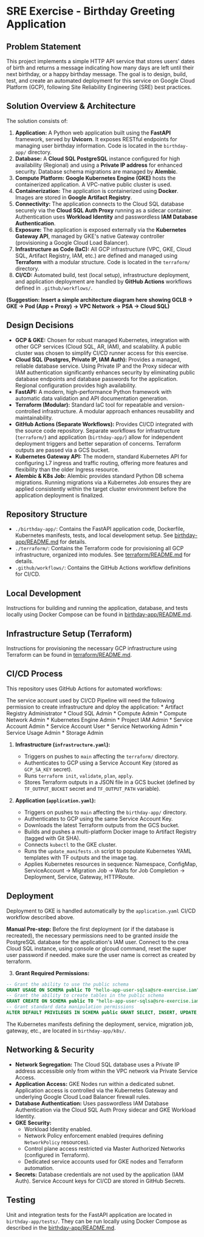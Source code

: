 # SRE Exercise - Birthday Greeting Application

## Problem Statement

This project implements a simple HTTP API service that stores users' dates of birth and returns a message indicating how many days are left until their next birthday, or a happy birthday message. The goal is to design, build, test, and create an automated deployment for this service on Google Cloud Platform (GCP), following Site Reliability Engineering (SRE) best practices.

## Solution Overview & Architecture

The solution consists of:

1.  **Application:** A Python web application built using the **FastAPI** framework, served by **Uvicorn**. It exposes RESTful endpoints for managing user birthday information. Code is located in the `birthday-app/` directory.
2.  **Database:** A **Cloud SQL PostgreSQL** instance configured for high availability (Regional) and using a **Private IP address** for enhanced security. Database schema migrations are managed by **Alembic**.
3.  **Compute Platform:** **Google Kubernetes Engine (GKE)** hosts the containerized application. A VPC-native public cluster is used.
4.  **Containerization:** The application is containerized using **Docker**. Images are stored in **Google Artifact Registry**.
5.  **Connectivity:** The application connects to the Cloud SQL database securely via the **Cloud SQL Auth Proxy** running as a sidecar container. Authentication uses **Workload Identity** and passwordless **IAM Database Authentication**.
6.  **Exposure:** The application is exposed externally via the **Kubernetes Gateway API**, managed by GKE's native Gateway controller (provisioning a Google Cloud Load Balancer).
7.  **Infrastructure as Code (IaC):** All GCP infrastructure (VPC, GKE, Cloud SQL, Artifact Registry, IAM, etc.) are defined and managed using **Terraform** with a modular structure. Code is located in the `terraform/` directory.
8.  **CI/CD:** Automated build, test (local setup), infrastructure deployment, and application deployment are handled by **GitHub Actions** workflows defined in `.github/workflows/`.

**(Suggestion: Insert a simple architecture diagram here showing GCLB -> GKE -> Pod (App + Proxy) -> VPC Network -> PSA -> Cloud SQL)**

## Design Decisions

* **GCP & GKE:** Chosen for robust managed Kubernetes, integration with other GCP services (Cloud SQL, AR, IAM), and scalability. A public cluster was chosen to simplify CI/CD runner access for this exercise.
* **Cloud SQL (Postgres, Private IP, IAM Auth):** Provides a managed, reliable database service. Using Private IP and the Proxy sidecar with IAM authentication significantly enhances security by eliminating public database endpoints and database passwords for the application. Regional configuration provides high availability.
* **FastAPI:** A modern, high-performance Python framework with automatic data validation and API documentation generation.
* **Terraform (Modular):** Standard IaC tool for repeatable and version-controlled infrastructure. A modular approach enhances reusability and maintainability.
* **GitHub Actions (Separate Workflows):** Provides CI/CD integrated with the source code repository. Separate workflows for infrastructure (`terraform/`) and application (`birthday-app/`) allow for independent deployment triggers and better separation of concerns. Terraform outputs are passed via a GCS bucket.
* **Kubernetes Gateway API:** The modern, standard Kubernetes API for configuring L7 ingress and traffic routing, offering more features and flexibility than the older Ingress resource.
* **Alembic & K8s Job:** Alembic provides standard Python DB schema migrations. Running migrations via a Kubernetes Job ensures they are applied consistently within the target cluster environment before the application deployment is finalized.

## Repository Structure

* `./birthday-app/`: Contains the FastAPI application code, Dockerfile, Kubernetes manifests, tests, and local development setup. See [birthday-app/README.md](./birthday-app/README.md) for details.
* `./terraform/`: Contains the Terraform code for provisioning all GCP infrastructure, organized into modules. See [terraform/README.md](./terraform/README.md) for details.
* `.github/workflows/`: Contains the GitHub Actions workflow definitions for CI/CD.

## Local Development

Instructions for building and running the application, database, and tests locally using Docker Compose can be found in [birthday-app/README.md](./birthday-app/README.md#local-development-setup).

## Infrastructure Setup (Terraform)

Instructions for provisioning the necessary GCP infrastructure using Terraform can be found in [terraform/README.md](./terraform/README.md#local-usage).

## CI/CD Process

This repository uses GitHub Actions for automated workflows:

The service account used by CI/CD Pipeline will need the following permission to create infrastructure and dploy the application:
    * Artifact Registry Administrator
    * Cloud SQL Admin
    * Compute Admin
    * Compute Network Admin
    * Kubernetes Engine Admin
    * Project IAM Admin
    * Service Account Admin
    * Service Account User
    * Service Networking Admin
    * Service Usage Admin
    * Storage Admin

1.  **Infrastructure (`infrastructure.yaml`):**
    * Triggers on pushes to `main` affecting the `terraform/` directory.
    * Authenticates to GCP using a Service Account Key (stored as `GCP_SA_KEY` secret).
    * Runs `terraform init`, `validate`, `plan`, `apply`.
    * Stores Terraform outputs in a JSON file in a GCS bucket (defined by `TF_OUTPUT_BUCKET` secret and `TF_OUTPUT_PATH` variable).

2.  **Application (`application.yaml`):**
    * Triggers on pushes to `main` affecting the `birthday-app/` directory.
    * Authenticates to GCP using the same Service Account Key.
    * Downloads the latest Terraform outputs from the GCS bucket.
    * Builds and pushes a multi-platform Docker image to Artifact Registry (tagged with Git SHA).
    * Connects `kubectl` to the GKE cluster.
    * Runs the `update_manifests.sh` script to populate Kubernetes YAML templates with TF outputs and the image tag.
    * Applies Kubernetes resources in sequence: Namespace, ConfigMap, ServiceAccount -> Migration Job -> Waits for Job Completion -> Deployment, Service, Gateway, HTTPRoute.

## Deployment

Deployment to GKE is handled automatically by the `application.yaml` CI/CD workflow described above.

**Manual Pre-step:** Before the first deployment (or if the database is recreated), the necessary permissions need to be granted *inside* the PostgreSQL database for the application's IAM user. Connect to the crea Cloud SQL instance, using console or glcoud command, reset the super user password if needed. make sure the user name is correct as created by terraform.

3.  **Grant Required Permissions:**
```sql
-- Grant the ability to use the public schema
GRANT USAGE ON SCHEMA public TO "hello-app-user-sqlsa@sre-exercise.iam";
-- Grant the ability to create tables in the public schema
GRANT CREATE ON SCHEMA public TO "hello-app-user-sqlsa@sre-exercise.iam";
-- Grant standard data manipulation permissions
ALTER DEFAULT PRIVILEGES IN SCHEMA public GRANT SELECT, INSERT, UPDATE, DELETE ON TABLES TO "hello-app-user-sqlsa@sre-exercise.iam";
```

The Kubernetes manifests defining the deployment, service, migration job, gateway, etc., are located in `birthday-app/k8s/`.

## Networking & Security

* **Network Segregation:** The Cloud SQL database uses a Private IP address accessible only from within the VPC network via Private Service Access.
* **Application Access:** GKE Nodes run within a dedicated subnet. Application access is controlled via the Kubernetes Gateway and underlying Google Cloud Load Balancer firewall rules.
* **Database Authentication:** Uses passwordless IAM Database Authentication via the Cloud SQL Auth Proxy sidecar and GKE Workload Identity.
* **GKE Security:**
    * Workload Identity enabled.
    * Network Policy enforcement enabled (requires defining `NetworkPolicy` resources).
    * Control plane access restricted via Master Authorized Networks (configured in Terraform).
    * Dedicated service accounts used for GKE nodes and Terraform automation.
* **Secrets:** Database credentials are not used by the application (IAM Auth). Service Account keys for CI/CD are stored in GitHub Secrets.

## Testing

Unit and integration tests for the FastAPI application are located in `birthday-app/tests/`. They can be run locally using Docker Compose as described in the [birthday-app/README.md](./birthday-app/README.md#local-development-setup).
